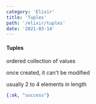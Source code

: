```yaml
---
category: 'Elixir'
title: 'Tuples'
path: '/elixir/tuples'
date: '2021-03-14'
---
```


#### Tuples

ordered collection of values

once created, it can't be modified

usually 2 to 4 elements in length

```elixir
{:ok, "success"}
```
